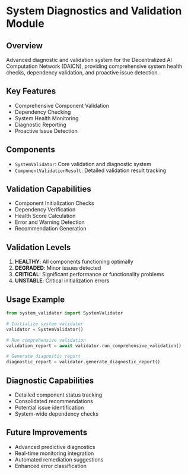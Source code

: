 # System Diagnostics and Validation Module

## Overview
Advanced diagnostic and validation system for the Decentralized AI Computation Network (DAICN), providing comprehensive system health checks, dependency validation, and proactive issue detection.

## Key Features
- Comprehensive Component Validation
- Dependency Checking
- System Health Monitoring
- Diagnostic Reporting
- Proactive Issue Detection

## Components
- `SystemValidator`: Core validation and diagnostic system
- `ComponentValidationResult`: Detailed validation result tracking

## Validation Capabilities
- Component Initialization Checks
- Dependency Verification
- Health Score Calculation
- Error and Warning Detection
- Recommendation Generation

## Validation Levels
1. **HEALTHY**: All components functioning optimally
2. **DEGRADED**: Minor issues detected
3. **CRITICAL**: Significant performance or functionality problems
4. **UNSTABLE**: Critical initialization errors

## Usage Example
```python
from system_validator import SystemValidator

# Initialize system validator
validator = SystemValidator()

# Run comprehensive validation
validation_report = await validator.run_comprehensive_validation()

# Generate diagnostic report
diagnostic_report = validator.generate_diagnostic_report()
```

## Diagnostic Capabilities
- Detailed component status tracking
- Consolidated recommendations
- Potential issue identification
- System-wide dependency checks

## Future Improvements
- Advanced predictive diagnostics
- Real-time monitoring integration
- Automated remediation suggestions
- Enhanced error classification
